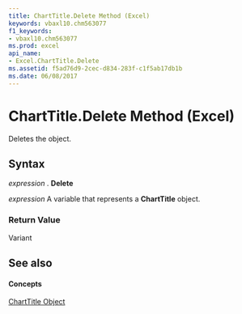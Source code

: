 ```yaml
---
title: ChartTitle.Delete Method (Excel)
keywords: vbaxl10.chm563077
f1_keywords:
- vbaxl10.chm563077
ms.prod: excel
api_name:
- Excel.ChartTitle.Delete
ms.assetid: f5ad76d9-2cec-d834-283f-c1f5ab17db1b
ms.date: 06/08/2017
---
```



# ChartTitle.Delete Method (Excel)

Deletes the object.


## Syntax

 _expression_ . **Delete**

 _expression_ A variable that represents a **ChartTitle** object.


### Return Value

Variant


## See also


#### Concepts


[ChartTitle Object](charttitle-object-excel.md)

